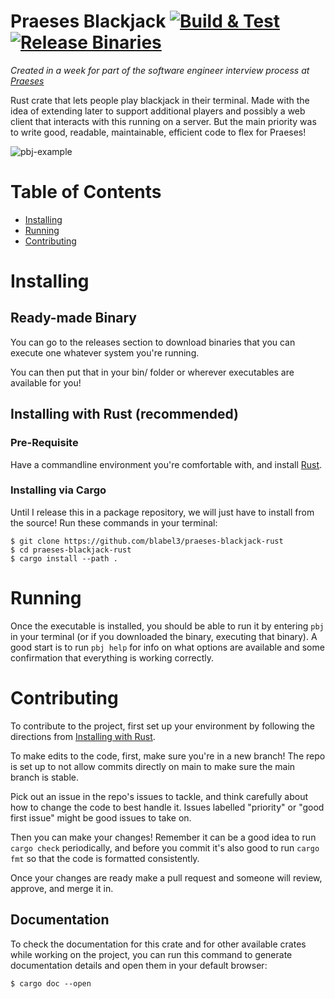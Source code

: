 # Praeses Blackjack [![Build & Test](https://github.com/blabel3/praeses-blackjack-rust/actions/workflows/rust-build-test.yml/badge.svg)](https://github.com/blabel3/praeses-blackjack-rust/actions/workflows/rust-build-test.yml) [![Release Binaries](https://github.com/blabel3/praeses-blackjack-rust/actions/workflows/release.yml/badge.svg)](https://github.com/blabel3/praeses-blackjack-rust/actions/workflows/release.yml)

*Created in a week for part of the software engineer interview process at [Praeses](https://praeses.com/)* 

Rust crate that lets people play blackjack in their terminal. Made with the idea of extending later to support additional players and possibly a web client that interacts with this running on a server. But the main priority was to write good, readable, maintainable, efficient code to flex for Praeses!

![pbj-example](https://user-images.githubusercontent.com/8906125/175720761-59a8c0cd-74d9-4dbf-a02a-4ea90f37c95e.svg)

# Table of Contents

- [Installing](#Installing)
- [Running](#Running)
- [Contributing](#Contributing)

# Installing

## Ready-made Binary

You can go to the releases section to download binaries that you can execute one whatever system you're running. 

You can then put that in your bin/ folder or wherever executables are available for you!

## Installing with Rust (recommended)

### Pre-Requisite

Have a commandline environment you're comfortable with, and install [Rust](https://www.rust-lang.org/tools/install).

### Installing via Cargo

Until I release this in a package repository, we will just have to install from the source! Run these commands in your terminal:

```
$ git clone https://github.com/blabel3/praeses-blackjack-rust
$ cd praeses-blackjack-rust
$ cargo install --path . 
``` 

# Running

Once the executable is installed, you should be able to run it by entering `pbj` in your terminal (or if you downloaded the binary, executing that binary). A good start is to run `pbj help` for info on what options are available and some confirmation that everything is working correctly. 

# Contributing

To contribute to the project, first set up your environment by following the directions from [Installing with Rust](#Installing-with-Rust-recommended).

To make edits to the code, first, make sure you're in a new branch! The repo is set up to not allow commits directly on main to make sure the main branch is stable.

Pick out an issue in the repo's issues to tackle, and think carefully about how to change the code to best handle it. Issues labelled "priority" or "good first issue" might be good issues to take on. 

Then you can make your changes! Remember it can be a good idea to run `cargo check` periodically, and before you commit it's also good to run `cargo fmt` so that the code is formatted consistently. 

Once your changes are ready make a pull request and someone will review, approve, and merge it in.

## Documentation

To check the documentation for this crate and for other available crates while working on the project, you can run this command to generate documentation details and open them in your default browser:

```
$ cargo doc --open
```

